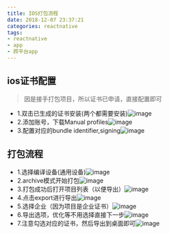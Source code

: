```yaml
---
title: IOS打包流程
date: 2018-12-07 23:37:21
categories: reactnative
tags: 
- reactnative
- app
- 跨平台app
---
```


## ios证书配置
> 因是接手打包项目，所以证书已申请，直接配置即可  
* 1.双击已生成的证书安装(两个都需要安装)![image](../../../../images/rn/ios_build/install.png)
* 2.添加账号，下载Manual profiles![image](../../../../images/rn/ios_build/add_user.png)
* 3.配置对应的bundle identifier,signing![image](../../../../images/rn/ios_build/build_config.png)

## 打包流程
* 1.选择编译设备(通用设备)![image](../../../../images/rn/ios_build/1.png)
* 2.archive模式开始打包![image](../../../../images/rn/ios_build/2.png)
* 3.打包成功后打开项目列表（以便导出）![image](../../../../images/rn/ios_build/3.png)
* 4.点击export进行导出![image](../../../../images/rn/ios_build/4.png)
* 5.选择企业（因为项目是企业证书）![image](../../../../images/rn/ios_build/5.png)
* 6.导出选项，优化等不用选择直接下一步![image](../../../../images/rn/ios_build/6.png)
* 7.注意勾选对应的证书，然后导出到桌面即可![image](../../../../images/rn/ios_build/7.png)


